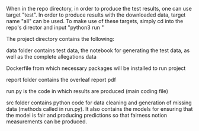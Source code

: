 When in the repo directory, in order to produce the test results, one can use target "test". In order to produce results with the downloaded data, target name "all" can be used. To make use of these targets, simply cd into the repo's director and input "python3 run <target>"

The project directory contains the following:

data folder contains test data, the notebook for generating the test data, as well as the complete allegations data

Dockerfile from which necessary packages will be installed to run project

report folder contains the overleaf report pdf

run.py is the code in which results are produced (main coding file)

src folder contains python code for data cleaning and generation of missing data (methods called in run.py). It also contains the models for ensuring that the model is fair and producing predictions so that fairness notion measurements can be produced. 